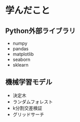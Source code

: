 # 学んだこと

## Python外部ライブラリ

- numpy
- pandas
- matplotlib
- seaborn
- sklearn


## 機械学習モデル

- 決定木
- ランダムフォレスト
- k分割交差検証
- グリッドサーチ